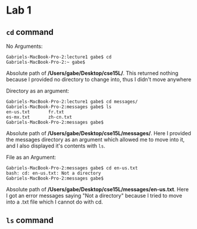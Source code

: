 # Lab 1

## `cd` command

No Arguments:
```
Gabriels-MacBook-Pro-2:lecture1 gabe$ cd
Gabriels-MacBook-Pro-2:~ gabe$ 
```
Absolute path of **/Users/gabe/Desktop/cse15L/**.
This returned nothing because I provided no directory to change into, thus I didn't move anywhere

Directory as an argument:
```
Gabriels-MacBook-Pro-2:lecture1 gabe$ cd messages/
Gabriels-MacBook-Pro-2:messages gabe$ ls
en-us.txt       fr.txt
es-mx.txt       zh-cn.txt
Gabriels-MacBook-Pro-2:messages gabe$ 
```
Absolute path of **/Users/gabe/Desktop/cse15L/messages/**.
Here I provided the messages directory as an argument which allowed me to move into it, and I also displayed it's contents with `ls`.

File as an Argument:
```
Gabriels-MacBook-Pro-2:messages gabe$ cd en-us.txt 
bash: cd: en-us.txt: Not a directory
Gabriels-MacBook-Pro-2:messages gabe$
```
Absolute path of **/Users/gabe/Desktop/cse15L/messages/en-us.txt**. Here I got an error messages saying "Not a directory" because I tried to move into a .txt file which I cannot do with cd.

## `ls` command
